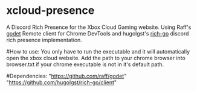 # xcloud-presence
A Discord Rich Presence for the Xbox Cloud Gaming website.
Using Raff's [godet](https://github.com/raff/godet) Remote client for Chrome DevTools and hugolgst's [rich-go](https://github.com/hugolgst/rich-go/) discord rich presence implementation.

#How to use:
You only have to run the executable and it will automatically open the xbox cloud website.
Add the path to your chrome browser into browser.txt if your chrome executable is not in it's default path.

#Dependencies:
"https://github.com/raff/godet"
"https://github.com/hugolgst/rich-go/client"
